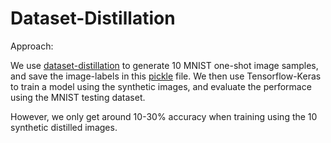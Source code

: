 # Dataset-Distillation

Approach:

We use [dataset-distillation](https://github.com/SsnL/dataset-distillation) to generate 10 MNIST one-shot image samples, and save the image-labels in this [pickle](./image_data.pkl) file. We then use Tensorflow-Keras to train a model using the synthetic images, and evaluate the performace using the MNIST testing dataset.

However, we only get around 10-30% accuracy when training using the 10 synthetic distilled images.  
